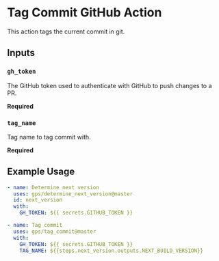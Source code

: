 # Tag Commit GitHub Action

This action tags the current commit in git.

## Inputs

### `gh_token`

The GitHub token used to authenticate with GitHub to push changes to a PR.

**Required**

### `tag_name`

Tag name to tag commit with.

**Required**

## Example Usage

```yml
- name: Determine next version
  uses: gps/determine_next_version@master
  id: next_version
  with:
    GH_TOKEN: ${{ secrets.GITHUB_TOKEN }}

- name: Tag commit
  uses: gps/tag_commit@master
  with:
    GH_TOKEN: ${{ secrets.GITHUB_TOKEN }}
    TAG_NAME: ${{steps.next_version.outputs.NEXT_BUILD_VERSION}}
```
